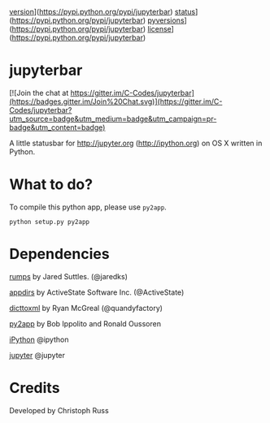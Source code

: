 [version](https://img.shields.io/pypi/v/jupyterbar.svg)](https://pypi.python.org/pypi/jupyterbar)
[status](https://img.shields.io/pypi/status/jupyterbar.svg)](https://pypi.python.org/pypi/jupyterbar)
[pyversions](https://img.shields.io/pypi/pyversions/jupyterbar.svg)](https://pypi.python.org/pypi/jupyterbar)
[license](https://img.shields.io/pypi/l/jupyterbar.svg)](https://pypi.python.org/pypi/jupyterbar)

# jupyterbar

[![Join the chat at https://gitter.im/C-Codes/jupyterbar](https://badges.gitter.im/Join%20Chat.svg)](https://gitter.im/C-Codes/jupyterbar?utm_source=badge&utm_medium=badge&utm_campaign=pr-badge&utm_content=badge)

A little statusbar for http://jupyter.org (http://ipython.org) on OS X written in Python.

# What to do?
To compile this python app, please use `py2app`.

```
python setup.py py2app
```

# Dependencies
[rumps](https://github.com/jaredks/rumps) by Jared Suttles. (@jaredks)

[appdirs](https://github.com/ActiveState/appdirs) by ActiveState Software Inc. (@ActiveState)

[dicttoxml](https://github.com/quandyfactory/dicttoxml) by Ryan McGreal (@quandyfactory)

[py2app](http://pythonhosted.org/py2app/) by Bob Ippolito and Ronald Oussoren

[iPython](http://ipython.org) @ipython

[jupyter](http://jupyter.org) @jupyter

# Credits
Developed by Christoph Russ
